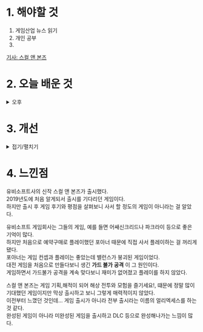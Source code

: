 
# 1. 해야할 것

1. 게임산업 뉴스 읽기 
2. 개인 공부  
3. 

[기사: 스컬 앤 본즈](https://www.gamemeca.com/view.php?gid=1745966)



# 2. 오늘 배운 것

<details>
<summary>오후</summary>


</details>




# 3. 개선


<details>
<summary>접기/펼치기</summary>


</details>



# 4. 느낀점
유비소프트사의 신작 스컬 앤 본즈가 출시했다.\
2019년도에 처음 알게되서 출시를 기다리던 게임이다.\
하지만 출시 후 게임 후기와 평점을 살펴보니 사서 할 정도의 게임이 아니라는 걸 알았다.

유비소프트 게임회사는 그들의 게임, 예를 들면 어쌔신크리드나 파크라이 등으로 좋은 기억이 많다.\
하지만 처음으로 예약구매로 플레이했던 포아너 때문에 직접 사서 플레이하는 걸 꺼리게 됐다.\
포아너는 게임 컨셉과 플레이는 좋았는데 밸런스가 붕괴된 게임이었다.\
대전 게임을 처음으로 만들다보니 생긴 __가드 불가 공격__ 이 그 원인이다.\
게임하면서 가드불가 공격을 계속 맞다보니 재미가 없어졌고 플레이를 하지 않았다.

스컬 앤 본즈는 게임 기획,해적이 되어 해상 전투와 모험을 즐기세요!, 떄문에 정말 많이 기대했던 게임이지만 막상 출시하고 보니 그렇게 매력적이지 않았다.\
이전부터 느꼈던 것인데... 게임 출시가 아니라 전부 출시라는 이름의 얼리엑세스를 하는 것 같다.\
완성된 게임이 아니라 미완성된 게임을 출시하고 DLC 등으로 완성해나가는 느낌이 많다.


